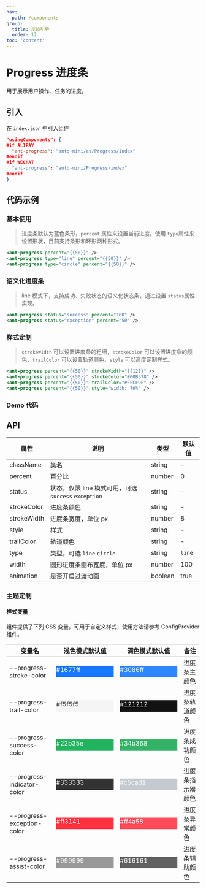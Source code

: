 ```yaml
---
nav:
  path: /components
group:
  title: 反馈引导
  order: 12
toc: 'content'
---
```


# Progress 进度条

用于展示用户操作、任务的进度。

## 引入

在 `index.json` 中引入组件

```json
"usingComponents": {
#if ALIPAY
  "ant-progress": "antd-mini/es/Progress/index"
#endif
#if WECHAT
  "ant-progress": "antd-mini/Progress/index"
#endif
}
```

## 代码示例

### 基本使用

> 进度条默认为蓝色条形，`percent` 属性来设置当前进度。使用 `type`属性来设置形状，目前支持条形和环形两种形式。

```xml
<ant-progress percent="{{50}}" />
<ant-progress type="line" percent="{{50}}" />
<ant-progress type="circle" percent="{{50}}" />
```

### 语义化进度条

> line 模式下，支持成功、失败状态的语义化状态条，通过设置 `status`属性实现。

```xml
<ant-progress status="success" percent="100" />
<ant-progress status="exception" percent="50" />
```

### 样式定制

> `strokeWidth` 可以设置进度条的粗细，`strokeColor` 可以设置进度条的颜色，`trailColor` 可以设置轨道颜色，`style` 可以高度定制样式。

```xml
<ant-progress percent="{{50}}" strokeWidth="{{12}}" />
<ant-progress percent="{{50}}" strokeColor="#00B578" />
<ant-progress percent="{{50}}" trailColor="#FFCF9F" />
<ant-progress percent="{{50}}" style="width: 70%" />
```

### Demo 代码

<code src='../../demo/pages/Progress/index'></code>

## API

| 属性        | 说明                                                 | 类型    | 默认值 |
| ----------- | ---------------------------------------------------- | ------- | ------ |
| className   | 类名                                                 | string  | -      |
| percent     | 百分比                                               | number  | 0      |
| status      | 状态，仅限 line 模式可用，可选 `success` `exception` | string  | -      |
| strokeColor | 进度条颜色                                           | string  | -      |
| strokeWidth | 进度条宽度，单位 px                                  | number  | 8      |
| style       | 样式                                                 | string  | -      |
| trailColor  | 轨道颜色                                             | string  | -      |
| type        | 类型，可选 `line` `circle`                           | string  | `line` |
| width       | 圆形进度条画布宽度，单位 px                          | number  | 100    |
| animation   | 是否开启过渡动画                                     | boolean | true   |

### 主题定制

#### 样式变量

组件提供了下列 CSS 变量，可用于自定义样式，使用方法请参考 ConfigProvider 组件。


| 变量名                     | 浅色模式默认值                                                                                           | 深色模式默认值                                                                                           | 备注             |
| -------------------------- | ------------------------------------------------------------------------------------------------------- | ------------------------------------------------------------------------------------------------------- | ---------------- |
| --progress-stroke-color    | <div style="width: 150px; height: 30px; background-color: #1677ff; color: #ffffff;">#1677ff</div>       | <div style="width: 150px; height: 30px; background-color: #3086ff; color: #ffffff;">#3086ff</div>       | 进度条主颜色     |
| --progress-trail-color     | <div style="width: 150px; height: 30px; background-color: #f5f5f5; color: #333333;">#f5f5f5</div>       | <div style="width: 150px; height: 30px; background-color: #121212; color: #ffffff;">#121212</div>       | 进度条轨道颜色   |
| --progress-success-color   | <div style="width: 150px; height: 30px; background-color: #22b35e; color: #ffffff;">#22b35e</div>       | <div style="width: 150px; height: 30px; background-color: #34b368; color: #ffffff;">#34b368</div>       | 进度条成功颜色   |
| --progress-indicator-color | <div style="width: 150px; height: 30px; background-color: #333333; color: #ffffff;">#333333</div>       | <div style="width: 150px; height: 30px; background-color: #c5cad1; color: #ffffff;">#c5cad1</div>       | 进度条指示器颜色 |
| --progress-exception-color | <div style="width: 150px; height: 30px; background-color: #ff3141; color: #ffffff;">#ff3141</div>       | <div style="width: 150px; height: 30px; background-color: #ff4a58; color: #ffffff;">#ff4a58</div>       | 进度条异常颜色   |
| --progress-assist-color    | <div style="width: 150px; height: 30px; background-color: #999999; color: #ffffff;">#999999</div>       | <div style="width: 150px; height: 30px; background-color: #616161; color: #ffffff;">#616161</div>       | 进度条辅助颜色   |
